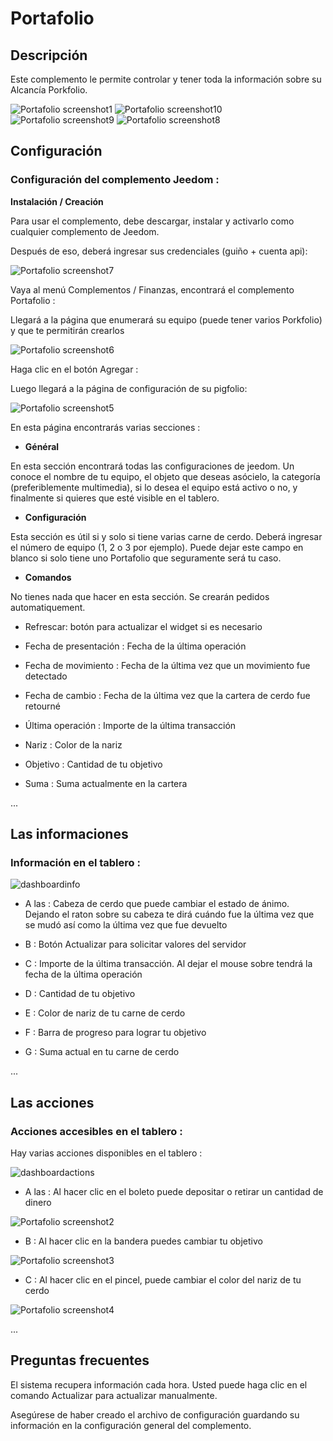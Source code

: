 Portafolio 
=========

Descripción 
-----------

Este complemento le permite controlar y tener toda la información sobre su
Alcancía Porkfolio.

![Portafolio screenshot1](../images/porkfolio_screenshot1.jpg)
![Portafolio screenshot10](../images/porkfolio_screenshot10.jpg)
![Portafolio screenshot9](../images/porkfolio_screenshot9.jpg)
![Portafolio screenshot8](../images/porkfolio_screenshot8.jpg)

Configuración 
-------------

### Configuración del complemento Jeedom : 

**Instalación / Creación**

Para usar el complemento, debe descargar, instalar y
activarlo como cualquier complemento de Jeedom.

Después de eso, deberá ingresar sus credenciales (guiño + cuenta
api):

![Portafolio screenshot7](../images/porkfolio_screenshot7.jpg)

Vaya al menú Complementos / Finanzas, encontrará el complemento
Portafolio :

Llegará a la página que enumerará su equipo (puede
tener varios Porkfolio) y que te permitirán crearlos

![Portafolio screenshot6](../images/porkfolio_screenshot6.jpg)

Haga clic en el botón Agregar :

Luego llegará a la página de configuración de su pigfolio:

![Portafolio screenshot5](../images/porkfolio_screenshot5.jpg)

En esta página encontrarás varias secciones :

-   **Général**

En esta sección encontrará todas las configuraciones de jeedom. Un
conoce el nombre de tu equipo, el objeto que deseas
asócielo, la categoría (preferiblemente multimedia), si lo desea
el equipo está activo o no, y finalmente si quieres que esté
visible en el tablero.

-   **Configuración**

Esta sección es útil si y solo si tiene varias
carne de cerdo. Deberá ingresar el número de equipo (1, 2 o 3 por
ejemplo). Puede dejar este campo en blanco si solo tiene uno
Portafolio que seguramente será tu caso.

-   **Comandos**

No tienes nada que hacer en esta sección. Se crearán pedidos
automatiquement.

-   Refrescar: botón para actualizar el widget si es necesario

-   Fecha de presentación : Fecha de la última operación

-   Fecha de movimiento : Fecha de la última vez que un movimiento fue
    detectado

-   Fecha de cambio : Fecha de la última vez que la cartera de cerdo fue
    retourné

-   Última operación : Importe de la última transacción

-   Nariz : Color de la nariz

-   Objetivo : Cantidad de tu objetivo

-   Suma : Suma actualmente en la cartera

...

Las informaciones 
----------------

### Información en el tablero : 

![dashboardinfo](../images/dashboardinfo.jpg)

-   A las : Cabeza de cerdo que puede cambiar el estado de ánimo. Dejando el raton
    sobre su cabeza te dirá cuándo fue la última vez que se mudó
    así como la última vez que fue devuelto

-   B : Botón Actualizar para solicitar valores del servidor

-   C : Importe de la última transacción. Al dejar el mouse sobre
    tendrá la fecha de la última operación

-   D : Cantidad de tu objetivo

-   E : Color de nariz de tu carne de cerdo

-   F : Barra de progreso para lograr tu objetivo

-   G : Suma actual en tu carne de cerdo

...

Las acciones 
-----------

### Acciones accesibles en el tablero : 

Hay varias acciones disponibles en el tablero :

![dashboardactions](../images/dashboardactions.jpg)

-   A las : Al hacer clic en el boleto puede depositar o retirar un
    cantidad de dinero

![Portafolio screenshot2](../images/porkfolio_screenshot2.jpg)

-   B : Al hacer clic en la bandera puedes cambiar tu objetivo

![Portafolio screenshot3](../images/porkfolio_screenshot3.jpg)

-   C : Al hacer clic en el pincel, puede cambiar el color del
    nariz de tu cerdo

![Portafolio screenshot4](../images/porkfolio_screenshot4.jpg)

...

Preguntas frecuentes 
---

El sistema recupera información cada hora. Usted puede
haga clic en el comando Actualizar para actualizar manualmente.

Asegúrese de haber creado el archivo de configuración guardando su información en
la configuración general del complemento.
